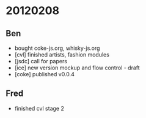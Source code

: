 # 20120208

## Ben
- bought coke-js.org, whisky-js.org
- [cvl] finished artists, fashion modules
- [jsdc] call for papers
- [ice] new version mockup and flow control - draft
- [coke] published v0.0.4



## Fred
- finished cvl stage 2